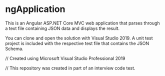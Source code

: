 # ngApplication



This is an Angular ASP.NET Core MVC web application that parses through a text file containing JSON data and displays the result.

You can clone and open the solution with Visual Studio 2019.
A unit test project is included with the respective test file that contains the JSON Schema.









// Created using Microsoft Visual Studio Professional 2019

// This repository was created in part of an interview code test.
